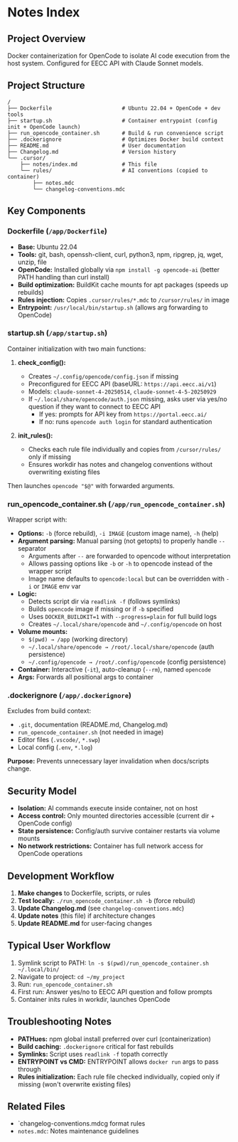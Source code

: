# Notes Index

## Project Overview

Docker containerization for OpenCode to isolate AI code execution from the host system. Configured for EECC API with Claude Sonnet models.

## Project Structure

```
/
├── Dockerfile                      # Ubuntu 22.04 + OpenCode + dev tools
├── startup.sh                      # Container entrypoint (config init + OpenCode launch)
├── run_opencode_container.sh       # Build & run convenience script
├── .dockerignore                   # Optimizes Docker build context
├── README.md                       # User documentation
├── Changelog.md                    # Version history
└── .cursor/
    ├── notes/index.md              # This file
    └── rules/                      # AI conventions (copied to container)
        ├── notes.mdc
        └── changelog-conventions.mdc
```

## Key Components

### Dockerfile (`/app/Dockerfile`)

- **Base:** Ubuntu 22.04
- **Tools:** git, bash, openssh-client, curl, python3, npm, ripgrep, jq, wget, unzip, file
- **OpenCode:** Installed globally via `npm install -g opencode-ai` (better PATH handling than curl install)
- **Build optimization:** BuildKit cache mounts for apt packages (speeds up rebuilds)
- **Rules injection:** Copies `.cursor/rules/*.mdc` to `/cursor/rules/` in image
- **Entrypoint:** `/usr/local/bin/startup.sh` (allows arg forwarding to OpenCode)

### startup.sh (`/app/startup.sh`)

Container initialization with two main functions:

1. **check_config():**

   - Creates `~/.config/opencode/config.json` if missing
   - Preconfigured for EECC API (baseURL: `https://api.eecc.ai/v1`)
   - Models: `claude-sonnet-4-20250514`, `claude-sonnet-4-5-20250929`
   - If `~/.local/share/opencode/auth.json` missing, asks user via yes/no question if they want to connect to EECC API
     - If yes: prompts for API key from `https://portal.eecc.ai/`
     - If no: runs `opencode auth login` for standard authentication

2. **init_rules():**
   - Checks each rule file individually and copies from `/cursor/rules/` only if missing
   - Ensures workdir has notes and changelog conventions without overwriting existing files

Then launches `opencode "$@"` with forwarded arguments.

### run_opencode_container.sh (`/app/run_opencode_container.sh`)

Wrapper script with:

- **Options:** `-b` (force rebuild), `-i IMAGE` (custom image name), `-h` (help)
- **Argument parsing:** Manual parsing (not getopts) to properly handle `--` separator
  - Arguments after `--` are forwarded to opencode without interpretation
  - Allows passing options like `-b` or `-h` to opencode instead of the wrapper script
  - Image name defaults to `opencode:local` but can be overridden with `-i` or `IMAGE` env var
- **Logic:**
  - Detects script dir via `readlink -f` (follows symlinks)
  - Builds `opencode` image if missing or if `-b` specified
  - Uses `DOCKER_BUILDKIT=1` with `--progress=plain` for full build logs
  - Creates `~/.local/share/opencode` and `~/.config/opencode` on host
- **Volume mounts:**
  - `$(pwd) → /app` (working directory)
  - `~/.local/share/opencode → /root/.local/share/opencode` (auth persistence)
  - `~/.config/opencode → /root/.config/opencode` (config persistence)
- **Container:** Interactive (`-it`), auto-cleanup (`--rm`), named `opencode`
- **Args:** Forwards all positional args to container

### .dockerignore (`/app/.dockerignore`)

Excludes from build context:

- `.git`, documentation (README.md, Changelog.md)
- `run_opencode_container.sh` (not needed in image)
- Editor files (`.vscode/`, `*.swp`)
- Local config (`.env`, `*.log`)

**Purpose:** Prevents unnecessary layer invalidation when docs/scripts change.

## Security Model

- **Isolation:** AI commands execute inside container, not on host
- **Access control:** Only mounted directories accessible (current dir + OpenCode config)
- **State persistence:** Config/auth survive container restarts via volume mounts
- **No network restrictions:** Container has full network access for OpenCode operations

## Development Workflow

1. **Make changes** to Dockerfile, scripts, or rules
2. **Test locally:** `./run_opencode_container.sh -b` (force rebuild)
3. **Update Changelog.md** (see `changelog-conventions.mdc`)
4. **Update notes** (this file) if architecture changes
5. **Update README.md** for user-facing changes

## Typical User Workflow

1. Symlink script to PATH: `ln -s $(pwd)/run_opencode_container.sh ~/.local/bin/`
2. Navigate to project: `cd ~/my_project`
3. Run: `run_opencode_container.sh`
4. First run: Answer yes/no to EECC API question and follow prompts
5. Container inits rules in workdir, launches OpenCode

## Troubleshooting Notes

- **PATHues:** npm global install preferred over curl (containerization)
- **Build caching:** `.dockerignore` critical for fast rebuilds
- **Symlinks:** Script uses `readlink -f` topath correctly
- **ENTRYPOINT vs CMD:** ENTRYPOINT allows `docker run` args to pass through
- **Rules initialization:** Each rule file checked individually, copied only if missing (won't overwrite existing files)

## Related Files

- `changelog-conventions.mdcg format rules
- `notes.mdc`: Notes maintenance guidelines
